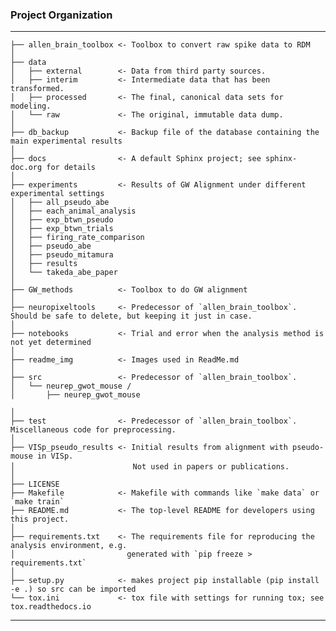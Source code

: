 ### Project Organization

------------

    ├── allen_brain_toolbox <- Toolbox to convert raw spike data to RDM
    │
    ├── data
    │   ├── external        <- Data from third party sources.
    │   ├── interim         <- Intermediate data that has been transformed.
    │   ├── processed       <- The final, canonical data sets for modeling.
    │   └── raw             <- The original, immutable data dump.
    │
    ├── db_backup           <- Backup file of the database containing the main experimental results
    │
    ├── docs                <- A default Sphinx project; see sphinx-doc.org for details
    │
    ├── experiments         <- Results of GW Alignment under different experimental settings
    │   ├── all_pseudo_abe
    │   ├── each_animal_analysis
    │   ├── exp_btwn_pseudo
    │   ├── exp_btwn_trials
    │   ├── firing_rate_comparison
    │   ├── pseudo_abe
    │   ├── pseudo_mitamura
    │   ├── results
    │   └── takeda_abe_paper
    │
    ├── GW_methods          <- Toolbox to do GW alignment
    │
    ├── neuropixeltools     <- Predecessor of `allen_brain_toolbox`. Should be safe to delete, but keeping it just in case.
    │
    ├── notebooks           <- Trial and error when the analysis method is not yet determined
    │
    ├── readme_img          <- Images used in ReadMe.md
    │
    ├── src                 <- Predecessor of `allen_brain_toolbox`.
    │   └── neurep_gwot_mouse /
    │       ├── neurep_gwot_mouse

    │
    ├── test                <- Predecessor of `allen_brain_toolbox`. Miscellaneous code for preprocessing.
    │
    ├── VISp_pseudo_results <- Initial results from alignment with pseudo-mouse in VISp.
    │                       　　Not used in papers or publications.
    │
    ├── LICENSE
    ├── Makefile            <- Makefile with commands like `make data` or `make train`
    ├── README.md           <- The top-level README for developers using this project.
    │
    ├── requirements.txt    <- The requirements file for reproducing the analysis environment, e.g.
    │                         generated with `pip freeze > requirements.txt`
    │
    ├── setup.py            <- makes project pip installable (pip install -e .) so src can be imported
    └── tox.ini             <- tox file with settings for running tox; see tox.readthedocs.io


--------
